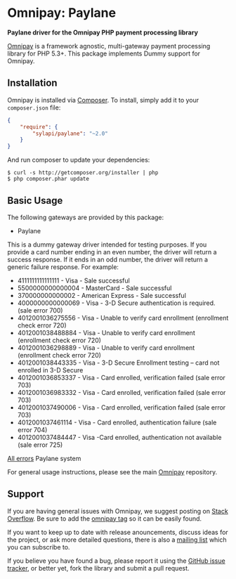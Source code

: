 # Omnipay: Paylane

**Paylane driver for the Omnipay PHP payment processing library**

[Omnipay](https://github.com/thephpleague/omnipay) is a framework agnostic, multi-gateway payment
processing library for PHP 5.3+. This package implements Dummy support for Omnipay.

## Installation

Omnipay is installed via [Composer](http://getcomposer.org/). To install, simply add it
to your `composer.json` file:

```json
{
    "require": {
        "sylapi/paylane": "~2.0"
    }
}
```

And run composer to update your dependencies:

    $ curl -s http://getcomposer.org/installer | php
    $ php composer.phar update

## Basic Usage

The following gateways are provided by this package:

* Paylane

This is a dummy gateway driver intended for testing purposes. If you provide a card number ending in an even number, the driver will return a success response. If it ends in an odd number, the driver will return a generic failure response. For example:

* 4111111111111111 - Visa - Sale successful
* 5500000000000004 - MasterCard - Sale successful
* 370000000000002 - American Express - Sale successful
* 4000000000000069 - Visa - 3-D Secure authentication is required.(sale error 700)
* 4012001036275556 - Visa - Unable to verify card enrollment (enrollment check error 720)
* 4012001038488884 - Visa - Unable to verify card enrollment (enrollment check error 720)
* 4012001036298889 - Visa - Unable to verify card enrollment (enrollment check error 720)
* 4012001038443335 - Visa - 3-D Secure Enrollment testing – card not enrolled in 3-D Secure
* 4012001036853337 - Visa - Card enrolled, verification failed (sale error 703)
* 4012001036983332 - Visa - Card enrolled, verification failed (sale error 703)
* 4012001037490006 - Visa - Card enrolled, verification failed (sale error 703)
* 4012001037461114 - Visa - Card enrolled, authentication failure (sale error 704)
* 4012001037484447 - Visa -Card enrolled, authentication not available (sale error 725)

[All errors](https://paylane.pl/devzone/wdrazanie-testy/#testowe-numery-kart) Paylane system

For general usage instructions, please see the main [Omnipay](https://github.com/thephpleague/omnipay)
repository.

## Support

If you are having general issues with Omnipay, we suggest posting on
[Stack Overflow](http://stackoverflow.com/). Be sure to add the
[omnipay tag](http://stackoverflow.com/questions/tagged/omnipay) so it can be easily found.

If you want to keep up to date with release anouncements, discuss ideas for the project,
or ask more detailed questions, there is also a [mailing list](https://groups.google.com/forum/#!forum/omnipay) which
you can subscribe to.

If you believe you have found a bug, please report it using the [GitHub issue tracker](https://github.com/thephpleague/omnipay-dummy/issues),
or better yet, fork the library and submit a pull request.
